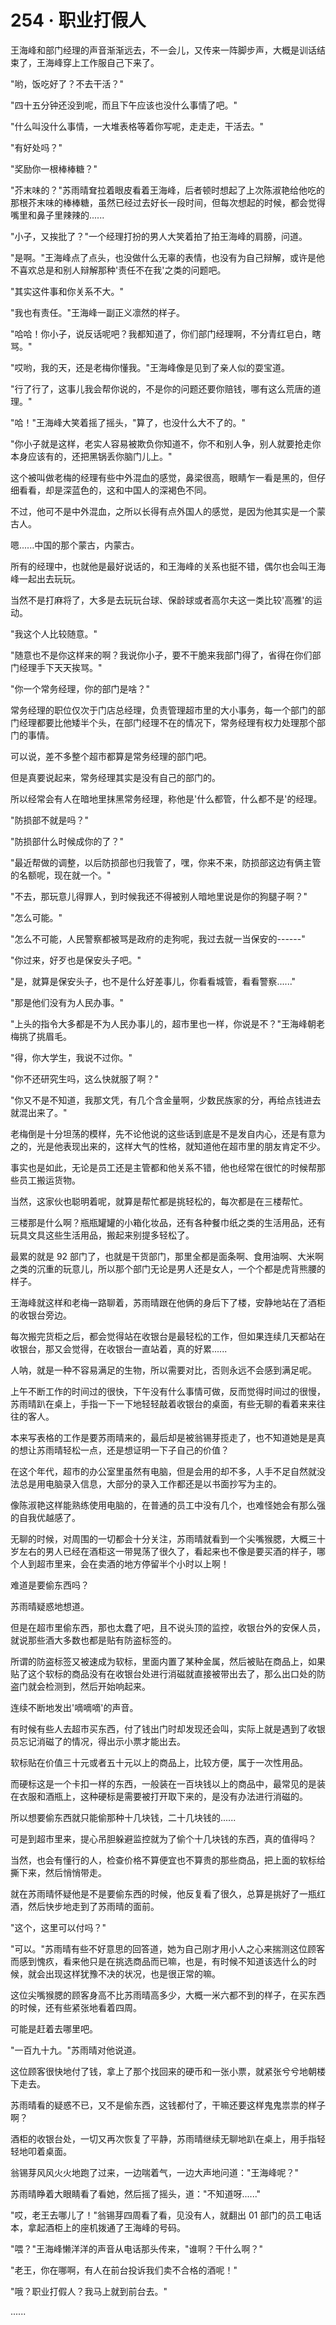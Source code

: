 <link rel="stylesheet" href="../../styles/text.css" />
<h1>254 · 职业打假人</h1>

王海峰和部门经理的声音渐渐远去，不一会儿，又传来一阵脚步声，大概是训话结束了，王海峰穿上工作服自己下来了。

"哟，饭吃好了？不去干活？"

"四十五分钟还没到呢，而且下午应该也没什么事情了吧。"

"什么叫没什么事情，一大堆表格等着你写呢，走走走，干活去。"

"有好处吗？"

"奖励你一根棒棒糖？"

"芥末味的？"苏雨晴耷拉着眼皮看着王海峰，后者顿时想起了上次陈淑艳给他吃的那根芥末味的棒棒糖，虽然已经过去好长一段时间，但每次想起的时候，都会觉得嘴里和鼻子里辣辣的......

"小子，又挨批了？"一个经理打扮的男人大笑着拍了拍王海峰的肩膀，问道。

"是啊。"王海峰点了点头，也没做什么无辜的表情，也没有为自己辩解，或许是他不喜欢总是和别人辩解那种'责任不在我'之类的问题吧。

"其实这件事和你关系不大。"

"我也有责任。"王海峰一副正义凛然的样子。

"哈哈！你小子，说反话呢吧？我都知道了，你们部门经理啊，不分青红皂白，瞎骂。"

"哎哟，我的天，还是老梅你懂我。"王海峰像是见到了亲人似的耍宝道。

"行了行了，这事儿我会帮你说的，不是你的问题还要你赔钱，哪有这么荒唐的道理。"

"哈！"王海峰大笑着摇了摇头，"算了，也没什么大不了的。"

"你小子就是这样，老实人容易被欺负你知道不，你不和别人争，别人就要抢走你本身应该有的，还把黑锅丢你脑门儿上。"

这个被叫做老梅的经理有些中外混血的感觉，鼻梁很高，眼睛乍一看是黑的，但仔细看看，却是深蓝色的，这和中国人的深褐色不同。

不过，他可不是中外混血，之所以长得有点外国人的感觉，是因为他其实是一个蒙古人。

嗯......中国的那个蒙古，内蒙古。

所有的经理中，也就他是最好说话的，和王海峰的关系也挺不错，偶尔也会叫王海峰一起出去玩玩。

当然不是打麻将了，大多是去玩玩台球、保龄球或者高尔夫这一类比较'高雅'的运动。

"我这个人比较随意。"

"随意也不是你这样来的啊？我说你小子，要不干脆来我部门得了，省得在你们部门经理手下天天挨骂。"

"你一个常务经理，你的部门是啥？"

常务经理的职位仅次于门店总经理，负责管理超市里的大小事务，每一个部门的部门经理都要比他矮半个头，在部门经理不在的情况下，常务经理有权力处理那个部门的事情。

可以说，差不多整个超市都算是常务经理的部门吧。

但是真要说起来，常务经理其实是没有自己的部门的。

所以经常会有人在暗地里抹黑常务经理，称他是'什么都管，什么都不是'的经理。

"防损部不就是吗？"

"防损部什么时候成你的了？"

"最近帮做的调整，以后防损部也归我管了，嘿，你来不来，防损部这边有俩主管的名额呢，现在就一个。"

"不去，那玩意儿得罪人，到时候我还不得被别人暗地里说是你的狗腿子啊？"

"怎么可能。"

"怎么不可能，人民警察都被骂是政府的走狗呢，我过去就一当保安的------"

"你过来，好歹也是保安头子吧。"

"是，就算是保安头子，也不是什么好差事儿，你看看城管，看看警察......"

"那是他们没有为人民办事。"

"上头的指令大多都是不为人民办事儿的，超市里也一样，你说是不？"王海峰朝老梅挑了挑眉毛。

"得，你大学生，我说不过你。"

"你不还研究生吗，这么快就服了啊？"

"你又不是不知道，我那文凭，有几个含金量啊，少数民族家的分，再给点钱进去就混出来了。"

老梅倒是十分坦荡的模样，先不论他说的这些话到底是不是发自内心，还是有意为之的，光是他表现出来的，这样大气的性格，就知道他在超市里的朋友肯定不少。

事实也是如此，无论是员工还是主管都和他关系不错，他也经常在很忙的时候帮那些员工搬运货物。

当然，这家伙也聪明着呢，就算是帮忙都是挑轻松的，每次都是在三楼帮忙。

三楼那是什么啊？瓶瓶罐罐的小箱化妆品，还有各种餐巾纸之类的生活用品，还有玩具文具这些生活用品，搬起来别提多轻松了。

最累的就是 92 部门了，也就是干货部门，那里全都是面条啊、食用油啊、大米啊之类的沉重的玩意儿，所以那个部门无论是男人还是女人，一个个都是虎背熊腰的样子。

王海峰就这样和老梅一路聊着，苏雨晴跟在他俩的身后下了楼，安静地站在了酒柜的收银台旁边。

每次搬完货柜之后，都会觉得站在收银台是最轻松的工作，但如果连续几天都站在收银台，那又会觉得，在收银台一直站着，真的好累......

人呐，就是一种不容易满足的生物，所以需要对比，否则永远不会感到满足呢。

上午不断工作的时间过的很快，下午没有什么事情可做，反而觉得时间过的很慢，苏雨晴趴在桌上，手指一下一下地轻轻敲着收银台的桌面，有些无聊的看着来来往往的客人。

本来写表格的工作是要苏雨晴来的，最后却是被翁锡芽揽走了，也不知道她是是真的想让苏雨晴轻松一点，还是想证明一下子自己的价值？

在这个年代，超市的办公室里虽然有电脑，但是会用的却不多，人手不足自然就没法总是用电脑录入信息，大部分的录入工作都还是以书面抄写为主的。

像陈淑艳这样能熟练使用电脑的，在普通的员工中没有几个，也难怪她会有那么强的自我优越感了。

无聊的时候，对周围的一切都会十分关注，苏雨晴就看到一个尖嘴猴腮，大概三十岁左右的男人已经在酒柜这一带晃荡了很久了，看起来也不像是要买酒的样子，哪个人到超市里来，会在卖酒的地方停留半个小时以上啊！

难道是要偷东西吗？

苏雨晴疑惑地想道。

但是在超市里偷东西，那也太蠢了吧，且不说头顶的监控，收银台外的安保人员，就说那些酒大多数也都是贴有防盗标签的。

所谓的防盗标签又被速成为软标，里面内置了某种金属，然后被贴在商品上，如果贴了这个软标的商品没有在收银台处进行消磁就直接被带出去了，那么出口处的防盗门就会检测到，然后开始响起来。

连续不断地发出'嘀嘀嘀'的声音。

有时候有些人去超市买东西，付了钱出门时却发现还会叫，实际上就是遇到了收银员忘记消磁了的情况，得出示小票才能出去。

软标贴在价值三十元或者五十元以上的商品上，比较方便，属于一次性用品。

而硬标这是一个卡扣一样的东西，一般装在一百块钱以上的商品中，最常见的是装在衣服和酒瓶上，这种硬标是需要被打开取下来的，是没有办法进行消磁的。

所以想要偷东西就只能偷那种十几块钱，二十几块钱的......

可是到超市里来，提心吊胆躲避监控就为了偷个十几块钱的东西，真的值得吗？

当然，也会有懂行的人，检查价格不算便宜也不算贵的那些商品，把上面的软标给撕下来，然后悄悄带走。

就在苏雨晴怀疑他是不是要偷东西的时候，他反复看了很久，总算是挑好了一瓶红酒，然后快步地走到了苏雨晴的面前。

"这个，这里可以付吗？"

"可以。"苏雨晴有些不好意思的回答道，她为自己刚才用小人之心来揣测这位顾客而感到愧疚，看来他只是在挑选商品而已嘛，也是，有时候不知道该选什么的时候，就会出现这样犹豫不决的状况，也是很正常的嘛。

这位尖嘴猴腮的顾客身高不比苏雨晴高多少，大概一米六都不到的样子，在买东西的时候，还有些紧张地看着四周。

可能是赶着去哪里吧。

"一百九十九。"苏雨晴对他说道。

这位顾客很快地付了钱，拿上了那个找回来的硬币和一张小票，就紧张兮兮地朝楼下走去。

苏雨晴看的疑惑不已，又不是偷东西，这钱都付了，干嘛还要这样鬼鬼祟祟的样子啊？

酒柜的收银台处，一切又再次恢复了平静，苏雨晴继续无聊地趴在桌上，用手指轻轻地叩着桌面。

翁锡芽风风火火地跑了过来，一边喘着气，一边大声地问道："王海峰呢？"

苏雨晴睁着大眼睛看了看她，然后摇了摇头，道："不知道呀......"

"哎，老王去哪儿了！"翁锡芽四周看了看，见没有人，就翻出 01 部门的员工电话本，拿起酒柜上的座机拨通了王海峰的号码。

"喂？"王海峰懒洋洋的声音从电话那头传来，"谁啊？干什么啊？"

"老王，你在哪啊，有人在前台投诉我们卖不合格的酒呢！"

"哦？职业打假人？我马上就到前台去。"

......
